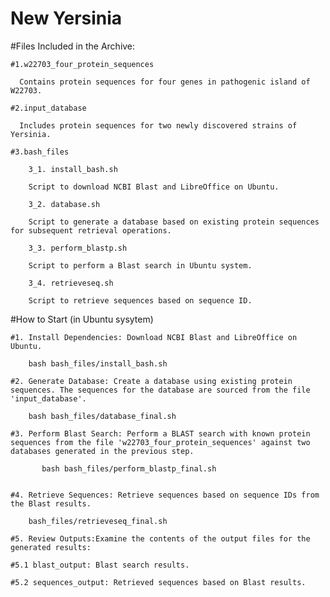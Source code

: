 # New Yersinia
#Files Included in the Archive:

	#1.w22703_four_protein_sequences

	  Contains protein sequences for four genes in pathogenic island of W22703.

	#2.input_database

      Includes protein sequences for two newly discovered strains of Yersinia.

	#3.bash_files

		3_1. install_bash.sh

		Script to download NCBI Blast and LibreOffice on Ubuntu.

		3_2. database.sh

		Script to generate a database based on existing protein sequences for subsequent retrieval operations.

		3_3. perform_blastp.sh

		Script to perform a Blast search in Ubuntu system.

		3_4. retrieveseq.sh

		Script to retrieve sequences based on sequence ID.


#How to Start (in Ubuntu sysytem)

	#1. Install Dependencies: Download NCBI Blast and LibreOffice on Ubuntu.

        bash bash_files/install_bash.sh

	#2. Generate Database: Create a database using existing protein sequences. The sequences for the database are sourced from the file 'input_database'.

	    bash bash_files/database_final.sh

	#3. Perform Blast Search: Perform a BLAST search with known protein sequences from the file 'w22703_four_protein_sequences' against two databases generated in the previous step. 

           bash bash_files/perform_blastp_final.sh 
	     

	#4. Retrieve Sequences: Retrieve sequences based on sequence IDs from the Blast results.

	    bash_files/retrieveseq_final.sh 

	#5. Review Outputs:Examine the contents of the output files for the generated results:

    #5.1 blast_output: Blast search results.

    #5.2 sequences_output: Retrieved sequences based on Blast results.

